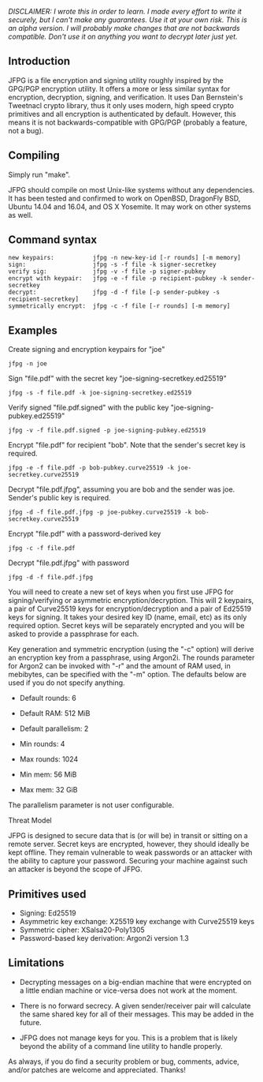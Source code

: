 *DISCLAIMER: I wrote this in order to learn. I made every effort
to write it securely, but I can't make any guarantees. Use it at 
your own risk. This is an alpha version. I will probably make changes
that are not backwards compatible. Don't use it on anything you want to
decrypt later just yet.* 

Introduction
------------

JFPG is a file encryption and signing utility 
roughly inspired by the GPG/PGP encryption utility. It
offers a more or less similar  syntax for encryption,
decryption, signing, and verification. It uses
Dan Bernstein's Tweetnacl crypto library, thus it
only uses  modern, high speed crypto primitives 
and all encryption is authenticated by default. 
However, this means it is not backwards-compatible
with GPG/PGP (probably a feature, not a bug). 

Compiling
---------

Simply run "make".

JFPG should compile on most Unix-like systems without any
dependencies. It has been tested and confirmed to work on 
OpenBSD, DragonFly BSD, Ubuntu 14.04 and 16.04, and OS X Yosemite. 
It may work on other systems as well. 

Command syntax
--------------
	new keypairs:           jfpg -n new-key-id [-r rounds] [-m memory]
	sign:                   jfpg -s -f file -k signer-secretkey
	verify sig:   	        jfpg -v -f file -p signer-pubkey
	encrypt with keypair:   jfpg -e -f file -p recipient-pubkey -k sender-secretkey
	decrypt:                jfpg -d -f file [-p sender-pubkey -s recipient-secretkey] 
	symmetrically encrypt:	jfpg -c -f file [-r rounds] [-m memory]

Examples
--------
Create signing and encryption keypairs for "joe"

	jfpg -n joe

Sign "file.pdf" with the secret key "joe-signing-secretkey.ed25519"

	jfpg -s -f file.pdf -k joe-signing-secretkey.ed25519

Verify signed "file.pdf.signed" with the public key "joe-signing-pubkey.ed25519"

	jfpg -v -f file.pdf.signed -p joe-signing-pubkey.ed25519

Encrypt "file.pdf" for recipient "bob". Note that the sender's secret key is required.

	jfpg -e -f file.pdf -p bob-pubkey.curve25519 -k joe-secretkey.curve25519	

Decrypt "file.pdf.jfpg", assuming you are bob and the sender was joe. Sender's
public key is required.

	jfpg -d -f file.pdf.jfpg -p joe-pubkey.curve25519 -k bob-secretkey.curve25519

Encrypt "file.pdf" with a password-derived key

	jfpg -c -f file.pdf

Decrypt "file.pdf.jfpg" with password

	jfpg -d -f file.pdf.jfpg 

You will need to create a new set of keys when you first use JFPG 
for signing/verifying or asymmetric encryption/decryption. 
This will 2 keypairs, a pair of Curve25519 keys for encryption/decryption
and a pair of Ed25519 keys for signing. It takes your desired key ID
(name, email, etc) as its only required option. Secret keys will be 
separately encrypted and you will be asked to provide a passphrase for each.  

Key generation and symmetric encryption (using the "-c" option) will
derive an encryption key from a passphrase, using Argon2i. 
The rounds parameter for Argon2 can be invoked with "-r" and the amount of 
RAM used, in mebibytes, can be specified with the "-m" option. The defaults
below are used if you do not specify anything. 

- Default rounds: 6 
- Default RAM: 512 MiB 
- Default parallelism: 2 

- Min rounds: 4 
- Max rounds: 1024 
- Min mem: 56 MiB 
- Max mem: 32 GiB 

The parallelism parameter is not user configurable.

Threat Model

JFPG is designed to secure data that is (or will be) in transit or sitting on 
a remote server. Secret keys are encrypted, however, they should ideally be kept
offline. They remain vulnerable to weak passwords or an attacker with the 
ability to capture your password. Securing your machine against such an attacker
is beyond the scope of JFPG.

 
Primitives used
---------------

- Signing: Ed25519
- Asymmetric key exchange: X25519 key exchange with Curve25519 keys 
- Symmetric cipher: XSalsa20-Poly1305
- Password-based key derivation: Argon2i version 1.3

Limitations
-----------

- Decrypting messages on a big-endian machine that were encrypted on a little
	endian machine or vice-versa does not work at the moment. 

- There is no forward secrecy. A given sender/receiver pair will
	calculate the same shared key for all of their messages. This may be 
	added in the future. 

- JFPG does not manage keys for you. This is a problem that is likely
	beyond the ability of a command line utility to handle properly. 

As always, if you do find a security problem or bug, 
comments, advice, and/or patches are welcome and appreciated. Thanks!
